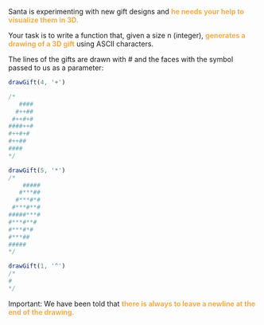 Santa is experimenting with new gift designs and <span style="color:#f0ad4e">**he needs your help to visualize them in 3D.**</span>

Your task is to write a function that, given a size n (integer), <span style="color:#f0ad4e">**generates a drawing of a 3D gift**</span> using ASCII characters.

The lines of the gifts are drawn with # and the faces with the symbol passed to us as a parameter:

```js
drawGift(4, '+')

/*
   ####
  #++##
 #++#+#
####++#
#++#+#
#++##
####
*/

drawGift(5, '*')
/*
    #####
   #***##
  #***#*#
 #***#**#
#####***#
#***#**#
#***#*#
#***##
#####
*/

drawGift(1, '^')
/*
#
*/
```

Important: We have been told that <span style="color:#f0ad4e">**there is always to leave a newline at the end of the drawing.**</span>
